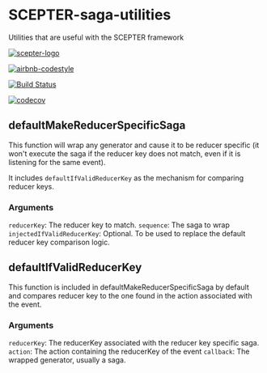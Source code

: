 # SCEPTER-saga-utilities

Utilities that are useful with the SCEPTER framework

[![scepter-logo](http://res.cloudinary.com/source-4-society/image/upload/v1519221119/scepter_hzpcqt.png)](https://github.com/source4societyorg/SCEPTER-core)

[![airbnb-codestyle](https://camo.githubusercontent.com/1c5c800fbdabc79cfaca8c90dd47022a5b5c7486/68747470733a2f2f696d672e736869656c64732e696f2f62616467652f636f64652532307374796c652d616972626e622d627269676874677265656e2e7376673f7374796c653d666c61742d737175617265)](https://github.com/airbnb/javascript)

[![Build Status](https://travis-ci.org/source4societyorg/SCEPTER-saga-utilities.svg?branch=master)](https://travis-ci.org/source4societyorg/SCEPTER-saga-utilities)

[![codecov](https://codecov.io/gh/source4societyorg/SCEPTER-saga-utilities/branch/master/graph/badge.svg)](https://codecov.io/gh/source4societyorg/SCEPTER-saga-utilities)

## defaultMakeReducerSpecificSaga

This function will wrap any generator and cause it to be reducer specific (it won't execute the saga if the reducer key does not match, even if it is listening for the same event).

It includes `defaultIfValidReducerKey` as the mechanism for comparing reducer keys.

### Arguments
`reducerKey`: The reducer key to match. 
`sequence`: The saga to wrap 
`injectedIfValidReducerKey`: Optional. To be used to replace the default reducer key comparison logic.

## defaultIfValidReducerKey

This function is included in defaultMakeReducerSpecificSaga by default and compares reducer key to the one found in the action associated with the event.

### Arguments

`reducerKey`: The reducerKey associated with the reducer key specific saga.
`action`: The action containing the reducerKey of the event
`callback`: The wrapped generator, usually a saga.